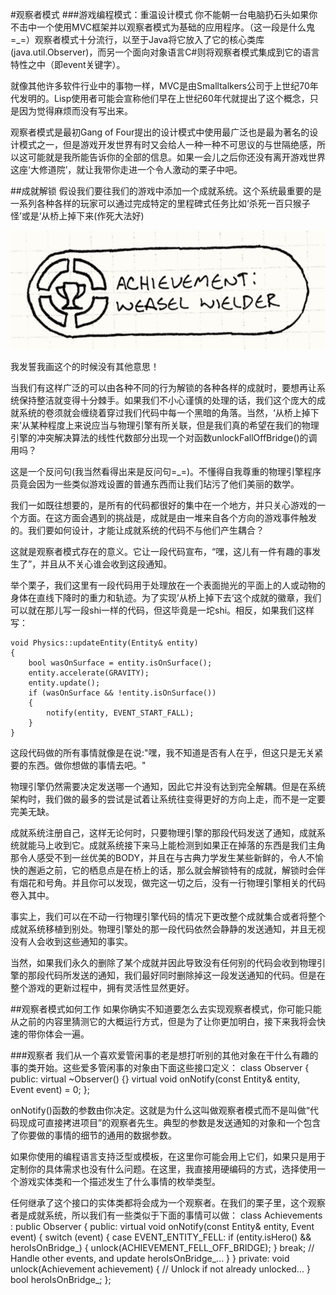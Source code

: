 #观察者模式
###游戏编程模式：重温设计模式
你不能朝一台电脑扔石头如果你不击中一个使用MVC框架并以观察者模式为基础的应用程序。（这一段是什么鬼=_=）观察者模式十分流行，以至于Java将它放入了它的核心类库(java.util.Observer)，而另一个面向对象语言C#则将观察者模式集成到它的语言特性之中（即event关键字）。

就像其他许多软件行业中的事物一样，MVC是由Smalltalkers公司于上世纪70年代发明的。Lisp使用者可能会宣称他们早在上世纪60年代就提出了这个概念，只是因为觉得麻烦而没有写出来。

观察者模式是最初Gang of Four提出的设计模式中使用最广泛也是最为著名的设计模式之一，但是游戏开发世界有时又会给人一种一种不可思议的与世隔绝感，所以这可能就是我所能告诉你的全部的信息。如果一会儿之后你还没有离开游戏世界这座‘大修道院’，就让我带你走进一个令人激动的栗子中吧。

##成就解锁
假设我们要往我们的游戏中添加一个成就系统。这个系统最重要的是一系列各种各样的玩家可以通过完成特定的里程碑式任务比如‘杀死一百只猴子怪’或是‘从桥上掉下来(作死大法好)

![](https://github.com/klvj/GameProgrammingPattern/raw/master/IMG/ob-1.png)

我发誓我画这个的时候没有其他意思！

当我们有这样广泛的可以由各种不同的行为解锁的各种各样的成就时，要想再让系统保持整洁就变得十分棘手。如果我们不小心谨慎的处理的话，我们这个庞大的成就系统的卷须就会缠绕着穿过我们代码中每一个黑暗的角落。当然，‘从桥上掉下来’从某种程度上来说应当与物理引擎有所关联，但是我们真的希望在我们的物理引擎的冲突解决算法的线性代数部分出现一个对函数unlockFallOffBridge()的调用吗？

这是一个反问句(我当然看得出来是反问句=_=)。不懂得自我尊重的物理引擎程序员竟会因为一些类似游戏设置的普通东西而让我们玷污了他们美丽的数学。

我们一如既往想要的，是所有的代码都很好的集中在一个地方，并只关心游戏的一个方面。在这方面会遇到的挑战是，成就是由一堆来自各个方向的游戏事件触发的。我们要如何设计，才能让成就系统的代码不与他们产生耦合？

这就是观察者模式存在的意义。它让一段代码宣布，“嘿，这儿有一件有趣的事发生了”，并且从不关心谁会收到这段通知。

举个栗子，我们这里有一段代码用于处理放在一个表面抛光的平面上的人或动物的身体在直线下降时的重力和轨迹。为了实现’从桥上掉下去‘这个成就的徽章，我们可以就在那儿写一段shi一样的代码，但这毕竟是一坨shi。相反，如果我们这样写：

	void Physics::updateEntity(Entity& entity)
	{
		bool wasOnSurface = entity.isOnSurface();
		entity.accelerate(GRAVITY);
		entity.update();
		if (wasOnSurface && !entity.isOnSurface())
		{
			notify(entity, EVENT_START_FALL);
		}
	}
	
这段代码做的所有事情就像是在说:"嘿，我不知道是否有人在乎，但这只是无关紧要的东西。做你想做的事情去吧。"

物理引擎仍然需要决定发送哪一个通知，因此它并没有达到完全解耦。但是在系统架构时，我们做的最多的尝试是试着让系统往变得更好的方向上走，而不是一定要完美无缺。

成就系统注册自己，这样无论何时，只要物理引擎的那段代码发送了通知，成就系统就能马上收到它。成就系统接下来马上能检测到如果正在掉落的东西是我们主角那令人感受不到一丝优美的BODY，并且在与古典力学发生某些新鲜的，令人不愉快的邂逅之前，它的栖息点是在桥上的话，那么就会解锁特有的成就，解锁时会伴有烟花和号角。并且你可以发现，做完这一切之后，没有一行物理引擎相关的代码卷入其中。

事实上，我们可以在不动一行物理引擎代码的情况下更改整个成就集合或者将整个成就系统移植到别处。物理引擎处的那一段代码依然会静静的发送通知，并且无视没有人会收到这些通知的事实。

当然，如果我们永久的删除了某个成就并因此导致没有任何别的代码会收到物理引擎的那段代码所发送的通知，我们最好同时删除掉这一段发送通知的代码。但是在整个游戏的更新过程中，拥有灵活性显然更好。

##观察者模式如何工作
如果你确实不知道要怎么去实现观察者模式，你可能只能从之前的内容里猜测它的大概运行方式，但是为了让你更加明白，接下来我将会快速的带你体会一遍。

###观察者
我们从一个喜欢爱管闲事的老是想打听别的其他对象在干什么有趣的事的类开始。这些爱多管闲事的对象由下面这些接口定义：
	class Observer
	{
		public:
		virtual ~Observer() {}
		virtual void onNotify(const Entity& entity, Event event) = 0;
	};
	
	
onNotify()函数的参数由你决定。这就是为什么这叫做观察者模式而不是叫做“代码现成可直接拷进项目”的观察者先生。典型的参数是发送通知的对象和一个包含了你要做的事情的细节的通用的数据参数。

如果你使用的编程语言支持泛型或模板，在这里你可能会用上它们，如果只是用于定制你的具体需求也没有什么问题。在这里，我直接用硬编码的方式，选择使用一个游戏实体类和一个描述发生了什么事情的枚举类型。

任何继承了这个接口的实体类都将会成为一个观察者。在我们的栗子里，这个观察者是成就系统，所以我们有一些类似于下面的事情可以做：
class Achievements : public Observer
{
	public:
	virtual void onNotify(const Entity& entity, Event event)
	{
		switch (event)
		{
		case EVENT_ENTITY_FELL:
			if (entity.isHero() && heroIsOnBridge_)
			{
				unlock(ACHIEVEMENT_FELL_OFF_BRIDGE);
			}
			break;
			// Handle other events, and update heroIsOnBridge_...
			}
	}
	private:
	void unlock(Achievement achievement)
	{
		// Unlock if not already unlocked...
	}
	bool heroIsOnBridge_;
};



